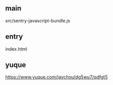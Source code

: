 ## main
src/sentry-javascript-bundle.js

## entry
index.html

## yuque
https://www.yuque.com/jaychou/dg5wu7/qdfgt5
